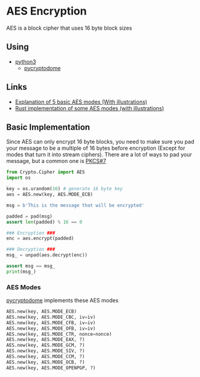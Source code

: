 # AES Encryption

AES is a block cipher that uses 16 byte block sizes

## Using

- [python3](https://www.python.org)
	- [pycryptodome](https://www.pycryptodome.org/)

## Links

* [Explanation of 5 basic AES modes (With illustrations)](https://www.highgo.ca/2019/08/08/the-difference-in-five-modes-in-the-aes-encryption-algorithm/)
* [Rust implementation of some AES modes (with illustrations)](https://github.com/RustCrypto/block-modes)

## Basic Implementation

Since AES can only encrypt 16 byte blocks, you need to make sure you pad your message to be a multiple of 16 bytes before encryption (Except for modes that turn it into stream ciphers). There are a lot of ways to pad your message, but a common one is [PKCS#7](https://en.wikipedia.org/wiki/Padding_(cryptography)#PKCS#5_and_PKCS#7)



```python
from Crypto.Cipher import AES
import os

key = os.urandom(16) # generate 16 byte key
aes = AES.new(key, AES.MODE_ECB)

msg = b'This is the message that will be encrypted'

padded = pad(msg)
assert len(padded) % 16 == 0

### Encryption ###
enc = aes.encrypt(padded)

### Decryption ###
msg_ = unpad(aes.decrypt(enc))

assert msg == msg_
print(msg_)
```

### AES Modes

[pycryptodome](https://www.pycryptodome.org/) implements these AES modes

```python
AES.new(key, AES.MODE_ECB)
AES.new(key, AES.MODE_CBC, iv=iv)
AES.new(key, AES.MODE_CFB, iv=iv)
AES.new(key, AES.MODE_OFB, iv=iv)
AES.new(key, AES.MODE_CTR, nonce=nonce)
AES.new(key, AES.MODE_EAX, ?)
AES.new(key, AES.MODE_GCM, ?)
AES.new(key, AES.MODE_SIV, ?)
AES.new(key, AES.MODE_CCM, ?)
AES.new(key, AES.MODE_OCB, ?)
AES.new(key, AES.MODE_OPENPGP, ?)
```

